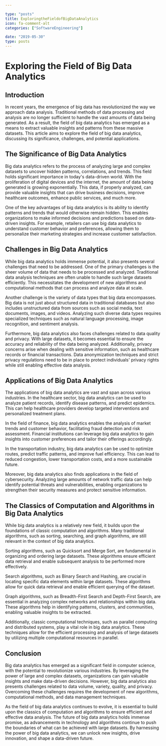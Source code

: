 ```yaml
---

type: "posts"
title: ExploringtheFieldofBigDataAnalytics
icon: fa-comment-alt
categories: ["SoftwareEngineering"]

date: "2019-05-30"
type: posts
---
```





# Exploring the Field of Big Data Analytics

## Introduction

In recent years, the emergence of big data has revolutionized the way we approach data analysis. Traditional methods of data processing and analysis are no longer sufficient to handle the vast amounts of data being generated. As a result, the field of big data analytics has emerged as a means to extract valuable insights and patterns from these massive datasets. This article aims to explore the field of big data analytics, discussing its significance, challenges, and potential applications.

## The Significance of Big Data Analytics

Big data analytics refers to the process of analyzing large and complex datasets to uncover hidden patterns, correlations, and trends. This field holds significant importance in today's data-driven world. With the proliferation of digital devices and the internet, the amount of data being generated is growing exponentially. This data, if properly analyzed, can provide valuable insights that can drive business decisions, improve healthcare outcomes, enhance public services, and much more.

One of the key advantages of big data analytics is its ability to identify patterns and trends that would otherwise remain hidden. This enables organizations to make informed decisions and predictions based on data-driven insights. For example, retailers can use big data analytics to understand customer behavior and preferences, allowing them to personalize their marketing strategies and increase customer satisfaction.

## Challenges in Big Data Analytics

While big data analytics holds immense potential, it also presents several challenges that need to be addressed. One of the primary challenges is the sheer volume of data that needs to be processed and analyzed. Traditional data analysis techniques are often unable to handle such large datasets efficiently. This necessitates the development of new algorithms and computational methods that can process and analyze data at scale.

Another challenge is the variety of data types that big data encompasses. Big data is not just about structured data in traditional databases but also includes unstructured data from sources such as social media, text documents, images, and videos. Analyzing such diverse data types requires specialized techniques such as natural language processing, image recognition, and sentiment analysis.

Furthermore, big data analytics also faces challenges related to data quality and privacy. With large datasets, it becomes essential to ensure the accuracy and reliability of the data being analyzed. Additionally, privacy concerns arise when dealing with sensitive information, such as healthcare records or financial transactions. Data anonymization techniques and strict privacy regulations need to be in place to protect individuals' privacy rights while still enabling effective data analysis.

## Applications of Big Data Analytics

The applications of big data analytics are vast and span across various industries. In the healthcare sector, big data analytics can be used to analyze patient records, identify disease patterns, and predict epidemics. This can help healthcare providers develop targeted interventions and personalized treatment plans.

In the field of finance, big data analytics enables the analysis of market trends and customer behavior, facilitating fraud detection and risk assessment. Financial institutions can leverage big data analytics to gain insights into customer preferences and tailor their offerings accordingly.

In the transportation industry, big data analytics can be used to optimize routes, predict traffic patterns, and improve fuel efficiency. This can lead to reduced congestion, lower transportation costs, and a more sustainable future.

Moreover, big data analytics also finds applications in the field of cybersecurity. Analyzing large amounts of network traffic data can help identify potential threats and vulnerabilities, enabling organizations to strengthen their security measures and protect sensitive information.

## The Classics of Computation and Algorithms in Big Data Analytics

While big data analytics is a relatively new field, it builds upon the foundations of classic computation and algorithms. Many traditional algorithms, such as sorting, searching, and graph algorithms, are still relevant in the context of big data analytics.

Sorting algorithms, such as Quicksort and Merge Sort, are fundamental in organizing and ordering large datasets. These algorithms ensure efficient data retrieval and enable subsequent analysis to be performed more effectively.

Search algorithms, such as Binary Search and Hashing, are crucial in locating specific data elements within large datasets. These algorithms allow for quick data retrieval and enable efficient querying of the dataset.

Graph algorithms, such as Breadth-First Search and Depth-First Search, are essential in analyzing complex networks and relationships within big data. These algorithms help in identifying patterns, clusters, and communities, enabling valuable insights to be extracted.

Additionally, classic computational techniques, such as parallel computing and distributed systems, play a vital role in big data analytics. These techniques allow for the efficient processing and analysis of large datasets by utilizing multiple computational resources in parallel.

## Conclusion

Big data analytics has emerged as a significant field in computer science, with the potential to revolutionize various industries. By leveraging the power of large and complex datasets, organizations can gain valuable insights and make data-driven decisions. However, big data analytics also presents challenges related to data volume, variety, quality, and privacy. Overcoming these challenges requires the development of new algorithms, computational methods, and data management techniques.

As the field of big data analytics continues to evolve, it is essential to build upon the classics of computation and algorithms to ensure efficient and effective data analysis. The future of big data analytics holds immense promise, as advancements in technology and algorithms continue to push the boundaries of what can be achieved with large datasets. By harnessing the power of big data analytics, we can unlock new insights, drive innovation, and shape a data-driven future.
